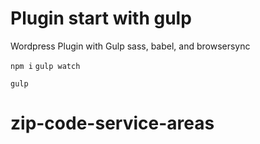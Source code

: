 # Plugin start with gulp

Wordpress Plugin with Gulp sass, babel, and browsersync

``npm i``
``gulp watch``

``gulp``
# zip-code-service-areas
